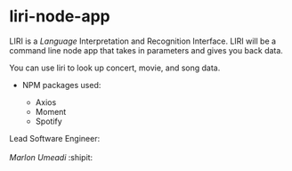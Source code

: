 # liri-node-app

LIRI is a _Language_ Interpretation and Recognition Interface. LIRI will be a command line node app that takes in parameters and gives you back data.

You can use liri to look up concert, movie, and song data.


* NPM packages used:

  * Axios
  * Moment
  * Spotify



Lead Software Engineer:\
\
_Marlon Umeadi_
:shipit:
